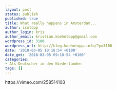 ```yaml
---
layout: post
status: publish
published: true
title: What really happens in Amsterdam...
author: isotopp
author_login: kris
author_email: kristian.koehntopp@gmail.com
wordpress_id: 3100
wordpress_url: http://blog.koehntopp.info/?p=3100
date: '2018-03-05 10:18:54 +0100'
date_gmt: '2018-03-05 09:18:54 +0100'
categories:
- Als Deutscher in den Niederlanden
tags: []
---
```

<p>https://vimeo.com/258514103</p>

